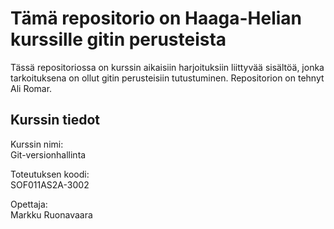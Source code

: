 # Tämä repositorio on Haaga-Helian kurssille gitin perusteista

Tässä repositoriossa on kurssin aikaisiin harjoituksiin liittyvää sisältöä, jonka tarkoituksena on ollut gitin perusteisiin tutustuminen. Repositorion on tehnyt Ali Romar.

## Kurssin tiedot

Kurssin nimi:   
Git-versionhallinta

Toteutuksen koodi:  
SOF011AS2A-3002

Opettaja:  
Markku Ruonavaara